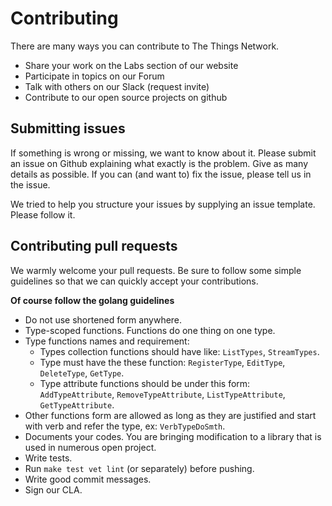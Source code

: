# Contributing

There are many ways you can contribute to The Things Network.

- Share your work on the Labs section of our website
- Participate in topics on our Forum
- Talk with others on our Slack (request invite)
- Contribute to our open source projects on github

## Submitting issues

If something is wrong or missing, we want to know about it. Please submit an issue on Github explaining what exactly is the problem. Give as many details as possible. If you can (and want to) fix the issue, please tell us in the issue.

We tried to help you structure your issues by supplying an issue template. Please follow it.

## Contributing pull requests

We warmly welcome your pull requests. Be sure to follow some simple guidelines so that we can quickly accept your contributions.

**Of course follow the golang guidelines**

- Do not use shortened form anywhere.
- Type-scoped functions. Functions do one thing on one type.
- Type functions names and requirement:
  - Types collection functions should have like: `ListTypes`, `StreamTypes`.
  - Type must have the these function: `RegisterType`, `EditType`, `DeleteType`, `GetType`.
  - Type attribute functions should be under this form: `AddTypeAttribute`, `RemoveTypeAttribute`, `ListTypeAttribute`, `GetTypeAttribute`.
- Other functions form are allowed as long as they are justified and start with verb and refer the type, ex: `VerbTypeDoSmth`.
- Documents your codes. You are bringing modification to a library that is used in numerous open project.
- Write tests.
- Run `make test vet lint` (or separately) before pushing.
- Write good commit messages.
- Sign our CLA.
